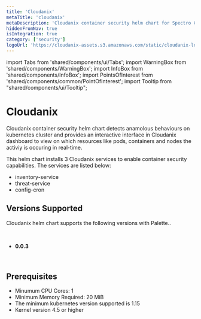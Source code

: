 ```yaml
---
title: 'Cloudanix'
metaTitle: 'cloudanix'
metaDescription: 'Cloudanix container security helm chart for Spectro Cloud Palette'
hiddenFromNav: true
isIntegration: true
category: ['security']
logoUrl: 'https://cloudanix-assets.s3.amazonaws.com/static/cloudanix-logo-p.png'
---
```


import Tabs from 'shared/components/ui/Tabs';
import WarningBox from 'shared/components/WarningBox';
import InfoBox from 'shared/components/InfoBox';
import PointsOfInterest from 'shared/components/common/PointOfInterest';
import Tooltip from "shared/components/ui/Tooltip";

# Cloudanix

Cloudanix container security helm chart detects anamolous behaviours on kubernetes cluster and provides an interactive interface in Cloudanix dashboard to view on which resources like pods, containers and nodes the activiy is occuring in real-time.

This helm chart installs 3 Cloudanix services to enable container security capabilities. The services are listed below:

- inventory-service
- threat-service
- config-cron

## Versions Supported

Cloudanix helm chart supports the following versions with Palette..

<br />

<Tabs>
<Tabs.TabPane tab="0.0.3" key="0.0.3">

* **0.0.3**

<br />

## Prerequisites

- Minumum CPU Cores: 1
- Minimum Memory Required: 20 MiB
- The minimum kubernetes version supported is 1.15
- Kernel version 4.5 or higher